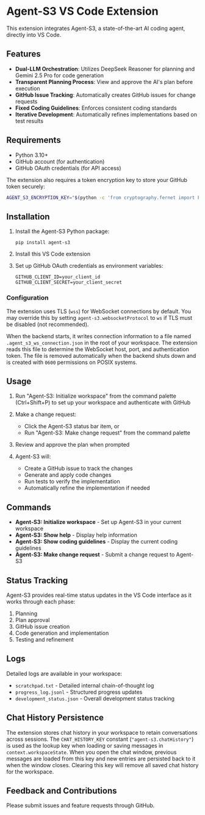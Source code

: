 <!--
NOTE: The top-level README.md in the repository contains the latest features and documentation for Agent-S3. Please refer to ../../README.md for the most up-to-date information.
-->
# Agent-S3 VS Code Extension

This extension integrates Agent-S3, a state-of-the-art AI coding agent, directly into VS Code.

## Features

- **Dual-LLM Orchestration**: Utilizes DeepSeek Reasoner for planning and Gemini 2.5 Pro for code generation
- **Transparent Planning Process**: View and approve the AI's plan before execution
- **GitHub Issue Tracking**: Automatically creates GitHub issues for change requests
- **Fixed Coding Guidelines**: Enforces consistent coding standards
- **Iterative Development**: Automatically refines implementations based on test results

## Requirements

- Python 3.10+
- GitHub account (for authentication)
- GitHub OAuth credentials (for API access)

The extension also requires a token encryption key to store your GitHub token securely:
```bash
AGENT_S3_ENCRYPTION_KEY="$(python -c 'from cryptography.fernet import Fernet; print(Fernet.generate_key().decode())')"
```

## Installation

1. Install the Agent-S3 Python package:
   ```
   pip install agent-s3
   ```

2. Install this VS Code extension

3. Set up GitHub OAuth credentials as environment variables:
   ```
   GITHUB_CLIENT_ID=your_client_id
   GITHUB_CLIENT_SECRET=your_client_secret
   ```

### Configuration

The extension uses TLS (`wss`) for WebSocket connections by default. You may
override this by setting `agent-s3.websocketProtocol` to `ws` if TLS must be
disabled (not recommended).

When the backend starts, it writes connection information to a file named
`.agent_s3_ws_connection.json` in the root of your workspace. The extension
reads this file to determine the WebSocket host, port, and authentication token.
The file is removed automatically when the backend shuts down and is created
with `0600` permissions on POSIX systems.

## Usage

1. Run "Agent-S3: Initialize workspace" from the command palette (Ctrl+Shift+P) to set up your workspace and authenticate with GitHub

2. Make a change request:
   - Click the Agent-S3 status bar item, or
   - Run "Agent-S3: Make change request" from the command palette

3. Review and approve the plan when prompted

4. Agent-S3 will:
   - Create a GitHub issue to track the changes
   - Generate and apply code changes
   - Run tests to verify the implementation
   - Automatically refine the implementation if needed

## Commands

- **Agent-S3: Initialize workspace** - Set up Agent-S3 in your current workspace
- **Agent-S3: Show help** - Display help information
- **Agent-S3: Show coding guidelines** - Display the current coding guidelines
- **Agent-S3: Make change request** - Submit a change request to Agent-S3

## Status Tracking

Agent-S3 provides real-time status updates in the VS Code interface as it works through each phase:
1. Planning
2. Plan approval
3. GitHub issue creation
4. Code generation and implementation
5. Testing and refinement

## Logs

Detailed logs are available in your workspace:
- `scratchpad.txt` - Detailed internal chain-of-thought log
- `progress_log.jsonl` - Structured progress updates
- `development_status.json` - Overall development status tracking

## Chat History Persistence

The extension stores chat history in your workspace to retain conversations
across sessions. The `CHAT_HISTORY_KEY` constant (`"agent-s3.chatHistory"`) is
used as the lookup key when loading or saving messages in `context.workspaceState`.
When you open the chat window, previous messages are loaded from this key and
new entries are persisted back to it when the window closes. Clearing this key
will remove all saved chat history for the workspace.

## Feedback and Contributions

Please submit issues and feature requests through GitHub.
